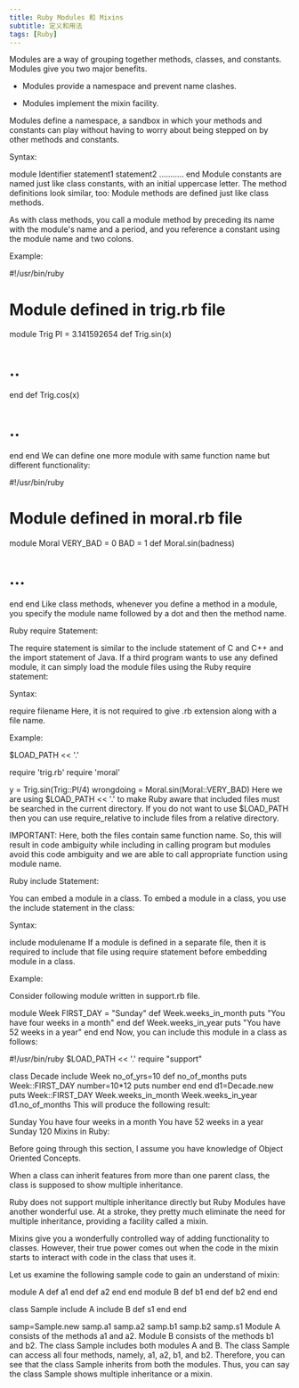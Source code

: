 ```yaml
---
title: Ruby Modules 和 Mixins
subtitle: 定义和用法
tags: [Ruby]
---
```


Modules are a way of grouping together methods, classes, and constants. Modules give you two major benefits.

* Modules provide a namespace and prevent name clashes.

* Modules implement the mixin facility.

Modules define a namespace, a sandbox in which your methods and constants can play without having to worry about being stepped on by other methods and constants.

Syntax:

module Identifier
   statement1
   statement2
   ...........
end
Module constants are named just like class constants, with an initial uppercase letter. The method definitions look similar, too: Module methods are defined just like class methods.

As with class methods, you call a module method by preceding its name with the module's name and a period, and you reference a constant using the module name and two colons.

Example:

#!/usr/bin/ruby

# Module defined in trig.rb file

module Trig
   PI = 3.141592654
   def Trig.sin(x)
   # ..
   end
   def Trig.cos(x)
   # ..
   end
end
We can define one more module with same function name but different functionality:

#!/usr/bin/ruby

# Module defined in moral.rb file

module Moral
   VERY_BAD = 0
   BAD = 1
   def Moral.sin(badness)
   # ...
   end
end
Like class methods, whenever you define a method in a module, you specify the module name followed by a dot and then the method name.

Ruby require Statement:

The require statement is similar to the include statement of C and C++ and the import statement of Java. If a third program wants to use any defined module, it can simply load the module files using the Ruby require statement:

Syntax:

require filename
Here, it is not required to give .rb extension along with a file name.

Example:

$LOAD_PATH << '.'

require 'trig.rb'
require 'moral'

y = Trig.sin(Trig::PI/4)
wrongdoing = Moral.sin(Moral::VERY_BAD)
Here we are using $LOAD_PATH << '.' to make Ruby aware that included files must be searched in the current directory. If you do not want to use $LOAD_PATH then you can use require_relative to include files from a relative directory.

IMPORTANT: Here, both the files contain same function name. So, this will result in code ambiguity while including in calling program but modules avoid this code ambiguity and we are able to call appropriate function using module name.

Ruby include Statement:

You can embed a module in a class. To embed a module in a class, you use the include statement in the class:

Syntax:

include modulename
If a module is defined in a separate file, then it is required to include that file using require statement before embedding module in a class.

Example:

Consider following module written in support.rb file.

module Week
   FIRST_DAY = "Sunday"
   def Week.weeks_in_month
      puts "You have four weeks in a month"
   end
   def Week.weeks_in_year
      puts "You have 52 weeks in a year"
   end
end
Now, you can include this module in a class as follows:

#!/usr/bin/ruby
$LOAD_PATH << '.'
require "support"

class Decade
include Week
   no_of_yrs=10
   def no_of_months
      puts Week::FIRST_DAY
      number=10*12
      puts number
   end
end
d1=Decade.new
puts Week::FIRST_DAY
Week.weeks_in_month
Week.weeks_in_year
d1.no_of_months
This will produce the following result:

Sunday
You have four weeks in a month
You have 52 weeks in a year
Sunday
120
Mixins in Ruby:

Before going through this section, I assume you have knowledge of Object Oriented Concepts.

When a class can inherit features from more than one parent class, the class is supposed to show multiple inheritance.

Ruby does not support multiple inheritance directly but Ruby Modules have another wonderful use. At a stroke, they pretty much eliminate the need for multiple inheritance, providing a facility called a mixin.

Mixins give you a wonderfully controlled way of adding functionality to classes. However, their true power comes out when the code in the mixin starts to interact with code in the class that uses it.

Let us examine the following sample code to gain an understand of mixin:

module A
   def a1
   end
   def a2
   end
end
module B
   def b1
   end
   def b2
   end
end

class Sample
include A
include B
   def s1
   end
end

samp=Sample.new
samp.a1
samp.a2
samp.b1
samp.b2
samp.s1
Module A consists of the methods a1 and a2. Module B consists of the methods b1 and b2. The class Sample includes both modules A and B. The class Sample can access all four methods, namely, a1, a2, b1, and b2. Therefore, you can see that the class Sample inherits from both the modules. Thus, you can say the class Sample shows multiple inheritance or a mixin.